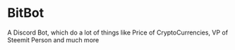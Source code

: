 # BitBot

A Discord Bot, which do a lot of things like Price of CryptoCurrencies, VP of Steemit Person and much more


